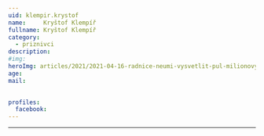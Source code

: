 ```yaml
---
uid: klempir.krystof
name:     Kryštof Klempíř
fullname: Kryštof Klempíř
category:
  - priznivci
description: 
#img: 
heroImg: articles/2021/2021-04-16-radnice-neumi-vysvetlit-pul-milionovy-pro-valentu.jpg
age: 
mail:

 
profiles:
  facebook: 
---
```



---
